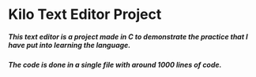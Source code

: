 # Kilo Text Editor Project
##### This text editor is a project made in C to demonstrate the practice that I have put into learning the language.
##### The code is done in a single file with around 1000 lines of code.
